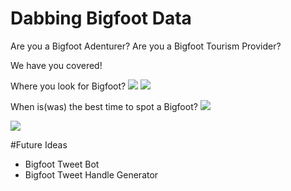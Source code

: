 # Dabbing Bigfoot Data 

Are you a Bigfoot Adenturer?
Are you a Bigfoot Tourism Provider? 

We have you covered! 

Where you look for Bigfoot?
<img src='https://github.com/branlindsey/nlp_case_study/blob/master/images/State_Bigfoot.png'>
<img src='https://github.com/branlindsey/nlp_case_study/blob/master/images/washington_bigfoot.png'>





When is(was) the best time to spot a Bigfoot?
<img src='https://github.com/branlindsey/nlp_case_study/blob/master/images/subplot_er.png'>



<img src='https://github.com/branlindsey/nlp_case_study/blob/master/images/labels_all_er.png'>


#Future Ideas
- Bigfoot Tweet Bot
- Bigfoot Tweet Handle Generator
